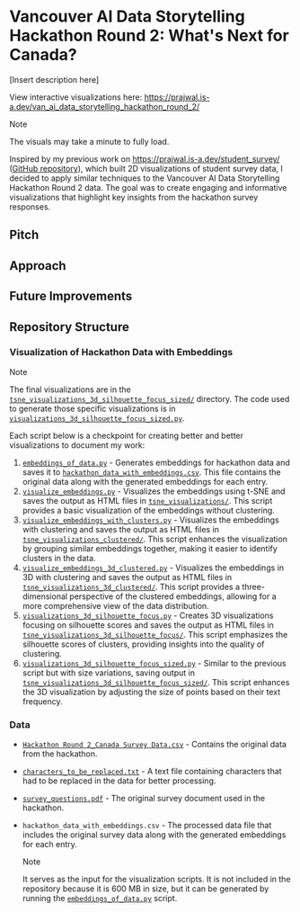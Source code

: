 # Vancouver AI Data Storytelling Hackathon Round 2: What's Next for Canada?

[Insert description here]

View interactive visualizations here: https://prajwal.is-a.dev/van_ai_data_storytelling_hackathon_round_2/

> [!NOTE]
> The visuals may take a minute to fully load.

Inspired by my previous work on https://prajwal.is-a.dev/student_survey/ ([GitHub repository](https://github.com/Toricane/student_survey)), which built 2D visualizations of student survey data, I decided to apply similar techniques to the Vancouver AI Data Storytelling Hackathon Round 2 data. The goal was to create engaging and informative visualizations that highlight key insights from the hackathon survey responses.

## Pitch

## Approach

## Future Improvements

## Repository Structure

### Visualization of Hackathon Data with Embeddings

> [!NOTE]
> The final visualizations are in the [`tsne_visualizations_3d_silhouette_focus_sized/`](tsne_visualizations_3d_silhouette_focus_sized/) directory.
> The code used to generate those specific visualizations is in [`visualizations_3d_silhouette_focus_sized.py`](visualizations_3d_silhouette_focus_sized.py).

Each script below is a checkpoint for creating better and better visualizations to document my work:

1. [`embeddings_of_data.py`](embeddings_of_data.py) - Generates embeddings for hackathon data and saves it to [`hackathon_data_with_embeddings.csv`](hackathon_data_with_embeddings.csv). This file contains the original data along with the generated embeddings for each entry.
2. [`visualize_embeddings.py`](visualize_embeddings.py) - Visualizes the embeddings using t-SNE and saves the output as HTML files in [`tsne_visualizations/`](tsne_visualizations/). This script provides a basic visualization of the embeddings without clustering.
3. [`visualize_embeddings_with_clusters.py`](visualize_embeddings_with_clusters.py) - Visualizes the embeddings with clustering and saves the output as HTML files in [`tsne_visualizations_clustered/`](tsne_visualizations_clustered/). This script enhances the visualization by grouping similar embeddings together, making it easier to identify clusters in the data.
4. [`visualize_embeddings_3d_clustered.py`](visualize_embeddings_3d_clustered.py) - Visualizes the embeddings in 3D with clustering and saves the output as HTML files in [`tsne_visualizations_3d_clustered/`](tsne_visualizations_3d_clustered/). This script provides a three-dimensional perspective of the clustered embeddings, allowing for a more comprehensive view of the data distribution.
5. [`visualizations_3d_silhouette_focus.py`](visualizations_3d_silhouette_focus.py) - Creates 3D visualizations focusing on silhouette scores and saves the output as HTML files in [`tsne_visualizations_3d_silhouette_focus/`](tsne_visualizations_3d_silhouette_focus/). This script emphasizes the silhouette scores of clusters, providing insights into the quality of clustering.
6. [`visualizations_3d_silhouette_focus_sized.py`](visualizations_3d_silhouette_focus_sized.py) - Similar to the previous script but with size variations, saving output in [`tsne_visualizations_3d_silhouette_focus_sized/`](tsne_visualizations_3d_silhouette_focus_sized/). This script enhances the 3D visualization by adjusting the size of points based on their text frequency.

### Data

-   [`Hackathon Round 2_Canada Survey Data.csv`](<Hackathon Round 2_Canada Survey Data.csv>) - Contains the original data from the hackathon.
-   [`characters_to_be_replaced.txt`](characters_to_be_replaced.txt) - A text file containing characters that had to be replaced in the data for better processing.
-   [`survey_questions.pdf`](survey_questions.pdf) - The original survey document used in the hackathon.
-   `hackathon_data_with_embeddings.csv` - The processed data file that includes the original survey data along with the generated embeddings for each entry.

    > [!NOTE]
    > It serves as the input for the visualization scripts. It is not included in the repository because it is 600 MB in size, but it can be generated by running the [`embeddings_of_data.py`](embeddings_of_data.py) script.
